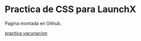 # Practica de CSS para LaunchX

Pagina montada en Github. 

[practica vacunacion](https://coldstrel.github.io/Front-EndMission-CSS/)